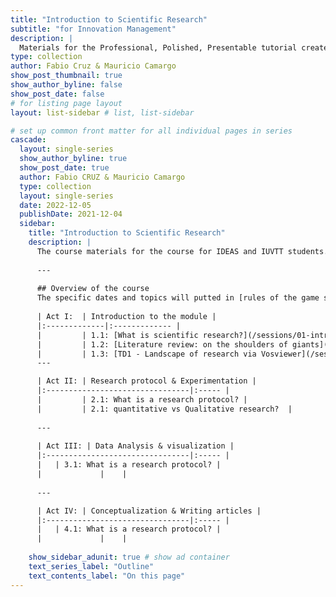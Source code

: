 ```yaml
---
title: "Introduction to Scientific Research"
subtitle: "for Innovation Management"
description: |
  Materials for the Professional, Polished, Presentable tutorial created for useR!2021.
type: collection
author: Fabio Cruz & Mauricio Camargo
show_post_thumbnail: true
show_author_byline: false
show_post_date: false
# for listing page layout
layout: list-sidebar # list, list-sidebar

# set up common front matter for all individual pages in series
cascade:
  layout: single-series 
  show_author_byline: true
  show_post_date: true
  author: Fabio CRUZ & Mauricio Camargo
  type: collection
  layout: single-series
  date: 2022-12-05
  publishDate: 2021-12-04
  sidebar:
    title: "Introduction to Scientific Research"
    description: |
      The course materials for the course for IDEAS and IUVTT students.
      
      ---
      
      ## Overview of the course
      The specific dates and topics will putted in [rules of the game section](prework/)
    
      | Act I:  | Introduction to the module |
      |:-------------|:------------- |
      |         | 1.1: [What is scientific research?](/sessions/01-intro/01-introduction/) |
      |         | 1.2: [Literature review: on the shoulders of giants](/sessions/01-intro/02-literature-review/)   |
      |         | 1.3: [TD1 - Landscape of research via Vosviewer](/sessions/01-intro/03-TD-Vosviewer/)   |      
      ---

      | Act II: | Research protocol & Experimentation |
      |:--------------------------------|:----- |
      |         | 2.1: What is a research protocol? |
      |         | 2.1: quantitative vs Qualitative research?  |
      
      ---
      
      | Act III: | Data Analysis & visualization |
      |:--------------------------------|:----- |
      |   | 3.1: What is a research protocol? |
      |             |    |
      
      ---

      | Act IV: | Conceptualization & Writing articles |
      |:--------------------------------|:----- |
      |   | 4.1: What is a research protocol? |
      |             |    |
      
    show_sidebar_adunit: true # show ad container
    text_series_label: "Outline" 
    text_contents_label: "On this page" 
---
```


